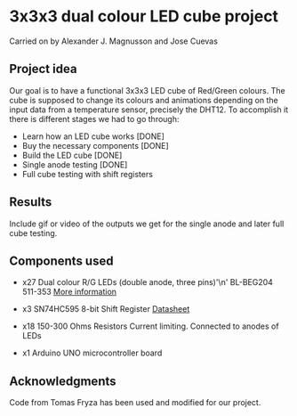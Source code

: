 # 3x3x3 dual colour LED cube project

Carried on by Alexander J. Magnusson and Jose Cuevas

## Project idea

Our goal is to have a functional 3x3x3 LED cube of Red/Green colours. The cube is supposed to change its colours and animations depending on the input data from a temperature sensor, precisely the DHT12.
To accomplish it there is different stages we had to go through:

- Learn how an LED cube works               [DONE]
- Buy the necessary components              [DONE]
- Build the LED cube                        [DONE]
- Single anode testing                      [DONE]
- Full cube testing with shift registers

## Results

Include gif or video of the outputs we get for the single anode and later full cube testing.

## Components used

- x27 Dual colour R/G LEDs (double anode, three pins)'\n'
  BL-BEG204 511-353 [More information](https://www.gme.cz/led-5mm-rg-cc-45-45-50-led-beg204)
 
- x3 SN74HC595 8-bit Shift Register 
  [Datasheet](http://www.ti.com/general/docs/lit/getliterature.tsp?genericPartNumber=sn74hc595&fileType=pdf)
  
- x18 150-300 Ohms Resistors
  Current limiting. Connected to anodes of LEDs
  
- x1 Arduino UNO microcontroller board

## Acknowledgments

Code from Tomas Fryza has been used and modified for our project.
